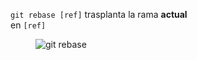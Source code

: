 `git rebase [ref]` trasplanta la rama **actual**<br/>en `[ref]`

<figure class="toggle-figure">
    <span class="toggle-figure__button"></span>
    <img class="toggle-figure__figure" alt="git rebase" src="img/gif/git-rebase.gif"/>
</figure>
